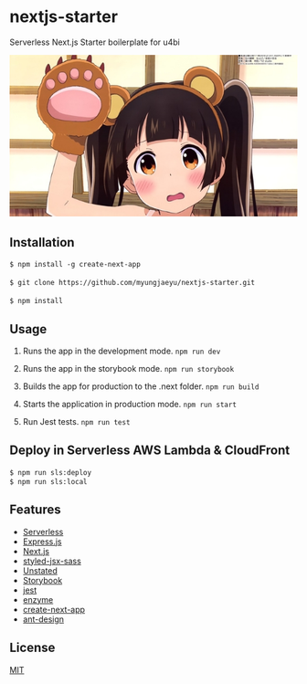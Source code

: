 # nextjs-starter

Serverless Next.js Starter boilerplate for u4bi

![_](_.png)

## Installation

```shell
$ npm install -g create-next-app

$ git clone https://github.com/myungjaeyu/nextjs-starter.git

$ npm install
```

## Usage

1. Runs the app in the development mode. `npm run dev`

2. Runs the app in the storybook mode. `npm run storybook`

3. Builds the app for production to the .next folder. `npm run build`

4. Starts the application in production mode. `npm run start`

5. Run Jest tests. `npm run test`


## Deploy in Serverless AWS Lambda & CloudFront

```
$ npm run sls:deploy
$ npm run sls:local
```


## Features

- [Serverless](https://github.com/serverless/serverless)
- [Express.js](https://github.com/expressjs/express)
- [Next.js](https://github.com/zeit/next.js)
- [styled-jsx-sass](https://github.com/giuseppeg/styled-jsx-plugin-sass)
- [Unstated](https://github.com/jamiebuilds/unstated)
- [Storybook](https://github.com/storybooks/storybook)
- [jest](https://github.com/facebook/jest)
- [enzyme](https://github.com/airbnb/enzyme)
- [create-next-app](https://github.com/segmentio/create-next-app)
- [ant-design](https://github.com/ant-design/ant-design)


## License

[MIT](LICENSE)